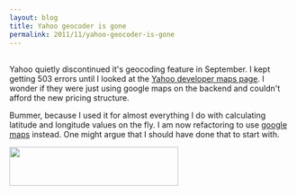 ```yaml
---
layout: blog
title: Yahoo geocoder is gone
permalink: 2011/11/yahoo-geocoder-is-gone
---
```


<br>
Yahoo quietly discontinued it's geocoding feature in September. I kept getting 503 errors until I looked at the <a href="http://developer.yahoo.com/maps/" target="_blank">Yahoo developer maps page</a>. I wonder if they were just using google maps on the backend and couldn't afford the new pricing structure.

Bummer, because I used it for almost everything I do with calculating latitude and longitude values on the fly. I am now refactoring to use <a href="http://code.google.com/apis/maps/faq.html" target="_blank">google maps</a> instead. One might argue that I should have done that to start with.<br>


<a href="http://blog.kristeraxel.com/wp-content/uploads/2011/11/Screen-shot-2011-11-02-at-10.51.10-AM.png"><img src="http://blog.kristeraxel.com/wp-content/uploads/2011/11/Screen-shot-2011-11-02-at-10.51.10-AM-300x69.png" alt="" title="Screen shot 2011-11-02 at 10.51.10 AM" width="300" height="69" class="aligncenter size-medium wp-image-1428" /></a>
